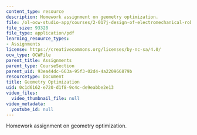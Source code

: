 ```yaml
---
content_type: resource
description: Homework assignment on geometry optimization.
file: /ol-ocw-studio-app/courses/2-017j-design-of-electromechanical-robotic-systems-fall-2009/0c1d6162e720d1f89c4cde9eabbe2e13_MIT2_017JF09_p25.pdf
file_size: 93328
file_type: application/pdf
learning_resource_types:
- Assignments
license: https://creativecommons.org/licenses/by-nc-sa/4.0/
ocw_type: OCWFile
parent_title: Assignments
parent_type: CourseSection
parent_uid: 93ea44dc-663a-95f3-02d4-4a220966879b
resourcetype: Document
title: Geometry Optimization
uid: 0c1d6162-e720-d1f8-9c4c-de9eabbe2e13
video_files:
  video_thumbnail_file: null
video_metadata:
  youtube_id: null
---
```

Homework assignment on geometry optimization.